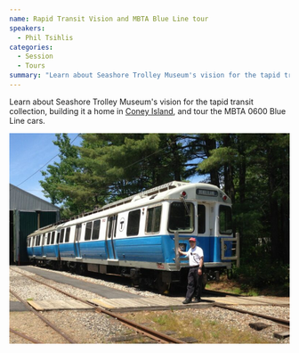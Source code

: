 ```yaml
---
name: Rapid Transit Vision and MBTA Blue Line tour
speakers:
  - Phil Tsihlis
categories:
  - Session
  - Tours
summary: "Learn about Seashore Trolley Museum's vision for the tapid transit collection, building it a home in Coney Island, and tour the MBTA 0600 Blue Line cars.."
---
```


Learn about Seashore Trolley Museum's vision for the tapid transit collection, building it a home in [Coney Island](https://trolleymuseum.org/coneyisland), and tour the MBTA 0600 Blue Line cars.

![MBTA Blue Line 0600 Exterior](/assets/images/locations/blueline3.jpg)

